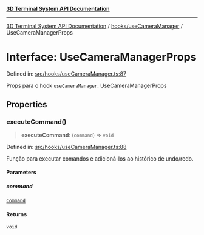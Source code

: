 [**3D Terminal System API Documentation**](../../../README.md)

***

[3D Terminal System API Documentation](../../../README.md) / [hooks/useCameraManager](../README.md) / UseCameraManagerProps

# Interface: UseCameraManagerProps

Defined in: [src/hooks/useCameraManager.ts:87](https://github.com/Dicommunitas/ThreeJS_Terminal_3D/blob/4466777f13a6776beed134cf281b05ece637d113/src/hooks/useCameraManager.ts#L87)

Props para o hook `useCameraManager`.
 UseCameraManagerProps

## Properties

### executeCommand()

> **executeCommand**: (`command`) => `void`

Defined in: [src/hooks/useCameraManager.ts:88](https://github.com/Dicommunitas/ThreeJS_Terminal_3D/blob/4466777f13a6776beed134cf281b05ece637d113/src/hooks/useCameraManager.ts#L88)

Função para executar comandos e adicioná-los ao histórico de undo/redo.

#### Parameters

##### command

[`Command`](../../../lib/types/interfaces/Command.md)

#### Returns

`void`
